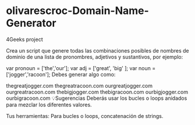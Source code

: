 # olivarescroc-Domain-Name-Generator
4Geeks project



Crea un script que genere todas las combinaciones posibles de nombres de dominio de una lista de pronombres, adjetivos y sustantivos, por ejemplo:

  var pronoun = ['the','our'];
  var adj = ['great', 'big' ];
  var noun = ['jogger','racoon'];
Debes generar algo como:

thegreatjogger.com
thegreatracoon.com
ourgreatjogger.com
ourgreatracoon.com
thebigjogger.com
thebigracoon.com
ourbigjogger.com
ourbigracoon.com
💡Sugerencias
Deberás usar los bucles o loops anidados para mezclar los diferentes valores.

Tus herramientas: Para bucles o loops, concatenación de strings.

